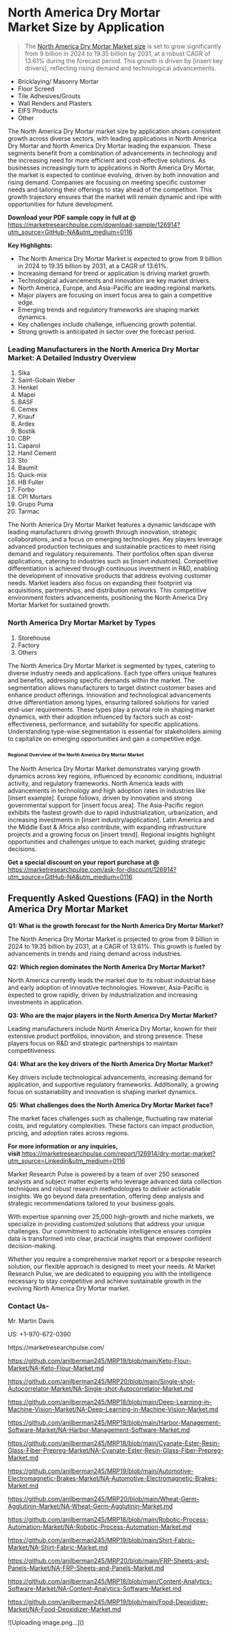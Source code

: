 <h1>North America Dry Mortar Market&nbsp;Size by Application</h1><blockquote><p>The <a href="https://marketresearchpulse.com/download-sample/126914?utm_source=GitHub-NA&amp;utm_medium=0116">North America Dry Mortar Market size</a> is set to grow significantly from 9 billion in 2024 to 19.35 billion by 2031, at a robust CAGR of 13.61% during the forecast period. This growth is driven by [insert key drivers], reflecting rising demand and technological advancements.</p></blockquote><ul><li>Bricklaying/ Masonry Mortar<li> Floor Screed<li> Tile Adhesives/Grouts<li> Wall Renders and Plasters<li> EIFS Products<li> Other</li></ul><p>The North America Dry Mortar market size by application shows consistent growth across diverse sectors, with leading applications in North America Dry Mortar and North America Dry Mortar leading the expansion. These segments benefit from a combination of advancements in technology and the increasing need for more efficient and cost-effective solutions. As businesses increasingly turn to applications in North America Dry Mortar, the market is expected to continue evolving, driven by both innovation and rising demand. Companies are focusing on meeting specific customer needs and tailoring their offerings to stay ahead of the competition. This growth trajectory ensures that the market will remain dynamic and ripe with opportunities for future development.</p><p><strong>Download your PDF sample copy in full at @ </strong><a href="https://marketresearchpulse.com/download-sample/126914?utm_source=GitHub-NA&amp;utm_medium=0116">https://marketresearchpulse.com/download-sample/126914?utm_source=GitHub-NA&amp;utm_medium=0116</a></p><p><strong>Key Highlights: </strong></p><ul><li>The North America Dry Mortar Market is expected to grow from 9 billion in 2024 to 19.35 billion by 2031, at a CAGR of 13.61%.</li><li>Increasing demand for trend or application is driving market growth.</li><li>Technological advancements and innovation are key market drivers.</li><li>North America, Europe, and Asia-Pacific are leading regional markets.</li><li>Major players are focusing on insert focus area to gain a competitive edge.</li><li>Emerging trends and regulatory frameworks are shaping market dynamics.</li><li>Key challenges include challenge, influencing growth potential.</li><li>Strong growth is anticipated in sector over the forecast period.</li></ul><h3>Leading Manufacturers in the North America Dry Mortar Market: A Detailed Industry Overview</h3><ol><li>Sika</li><li>Saint-Gobain Weber</li><li>Henkel</li><li>Mapei</li><li>BASF</li><li>Cemex</li><li>Knauf</li><li>Ardex</li><li>Bostik</li><li>CBP</li><li>Caparol</li><li>Hanil Cement</li><li>Sto</li><li>Baumit</li><li>Quick-mix</li><li>HB Fuller</li><li>Forbo</li><li>CPI Mortars</li><li>Grupo Puma</li><li>Tarmac</li></ol><div class="flex max-w-full flex-col flex-grow"><div class="min-h-8 text-message flex w-full flex-col items-end gap-2 whitespace-normal break-words [.text-message+&amp;]:mt-5" dir="auto" data-message-author-role="assistant" data-message-id="fd8432e4-4910-450d-b182-61b7bfb0a01f" data-message-model-slug="gpt-4o"><div class="flex w-full flex-col gap-1 empty:hidden first:pt-[3px]"><div class="markdown prose w-full break-words dark:prose-invert light"><p>The North America Dry Mortar Market features a dynamic landscape with leading manufacturers driving growth through innovation, strategic collaborations, and a focus on emerging technologies. Key players leverage advanced production techniques and sustainable practices to meet rising demand and regulatory requirements. Their portfolios often span diverse applications, catering to industries such as [insert industries]. Competitive differentiation is achieved through continuous investment in R&amp;D, enabling the development of innovative products that address evolving customer needs. Market leaders also focus on expanding their footprint via acquisitions, partnerships, and distribution networks. This competitive environment fosters advancements, positioning the North America Dry Mortar Market for sustained growth.</p></div></div></div></div><h3>North America Dry Mortar Market by Types</h3><ol><li>Storehouse<li> Factory<li> Others</li></ol><div class="flex max-w-full flex-col flex-grow"><div class="min-h-8 text-message flex w-full flex-col items-end gap-2 whitespace-normal break-words [.text-message+&amp;]:mt-5" dir="auto" data-message-author-role="assistant" data-message-id="084470be-0bb7-4664-bddf-5156b4f41249" data-message-model-slug="gpt-4o-mini"><div class="flex w-full flex-col gap-1 empty:hidden first:pt-[3px]"><div class="markdown prose w-full break-words dark:prose-invert light"><p>The North America Dry Mortar Market is segmented by types, catering to diverse industry needs and applications. Each type offers unique features and benefits, addressing specific demands within the market. The segmentation allows manufacturers to target distinct customer bases and enhance product offerings. Innovation and technological advancements drive differentiation among types, ensuring tailored solutions for varied end-user requirements. These types play a pivotal role in shaping market dynamics, with their adoption influenced by factors such as cost-effectiveness, performance, and suitability for specific applications. Understanding type-wise segmentation is essential for stakeholders aiming to capitalize on emerging opportunities and gain a competitive edge.</p></div></div></div></div><h3><span style="font-size: 11px;">Regional Overview of the North America Dry Mortar Market</span></h3><div class="flex max-w-full flex-col flex-grow"><div class="min-h-8 text-message flex w-full flex-col items-end gap-2 whitespace-normal break-words [.text-message+&amp;]:mt-5" dir="auto" data-message-author-role="assistant" data-message-id="e9038762-ce64-4e30-91c9-9bd413514231" data-message-model-slug="gpt-4o-mini"><div class="flex w-full flex-col gap-1 empty:hidden first:pt-[3px]"><div class="markdown prose w-full break-words dark:prose-invert light"><p>The North America Dry Mortar Market demonstrates varying growth dynamics across key regions, influenced by economic conditions, industrial activity, and regulatory frameworks. North America leads with advancements in technology and high adoption rates in industries like [insert example]. Europe follows, driven by innovation and strong governmental support for [insert focus area]. The Asia-Pacific region exhibits the fastest growth due to rapid industrialization, urbanization, and increasing investments in [insert industry/application]. Latin America and the Middle East &amp; Africa also contribute, with expanding infrastructure projects and a growing focus on [insert trend]. Regional insights highlight opportunities and challenges unique to each market, guiding strategic decisions.</p></div></div></div></div><p><strong>Get a special discount on your report purchase at @ </strong><a href="https://marketresearchpulse.com/ask-for-discount/126914?utm_source=GitHub-NA&amp;utm_medium=0116">https://marketresearchpulse.com/ask-for-discount/126914?utm_source=GitHub-NA&amp;utm_medium=0116</a></p><h2>Frequently Asked Questions (FAQ) in the North America Dry Mortar Market</h2><p><strong>Q1: What is the growth forecast for the North America Dry Mortar Market?</strong></p><p>The North America Dry Mortar Market is projected to grow from 9 billion in 2024 to 19.35 billion by 2031, at a CAGR of 13.61%. This growth is fueled by advancements in trends and rising demand across industries.</p><p><strong>Q2: Which region dominates the North America Dry Mortar Market?</strong></p><p>North America currently leads the market due to its robust industrial base and early adoption of innovative technologies. However, Asia-Pacific is expected to grow rapidly, driven by industrialization and increasing investments in application.</p><p><strong>Q3: Who are the major players in the North America Dry Mortar Market?</strong></p><p>Leading manufacturers include North America Dry Mortar, known for their extensive product portfolios, innovation, and strong presence. These players focus on R&amp;D and strategic partnerships to maintain competitiveness.</p><p><strong>Q4: What are the key drivers of the North America Dry Mortar Market?</strong></p><p>Key drivers include technological advancements, increasing demand for application, and supportive regulatory frameworks. Additionally, a growing focus on sustainability and innovation is shaping market dynamics.</p><p><strong>Q5: What challenges does the North America Dry Mortar Market face?</strong></p><p>The market faces challenges such as challenge, fluctuating raw material costs, and regulatory complexities. These factors can impact production, pricing, and adoption rates across regions.</p><p><strong>For more information or any inquiries, visit&nbsp;</strong><a href="https://marketresearchpulse.com/report/126914/dry-mortar-market?utm_source=Linkedin&utm_medium=0116">https://marketresearchpulse.com/report/126914/dry-mortar-market?utm_source=Linkedin&utm_medium=0116</a></p><p>Market Research Pulse is powered by a team of over 250 seasoned analysts and subject matter experts who leverage advanced data collection techniques and robust research methodologies to deliver actionable insights. We go beyond data presentation, offering deep analysis and strategic recommendations tailored to your business goals.</p><p>With expertise spanning over 25,000 high-growth and niche markets, we specialize in providing customized solutions that address your unique challenges. Our commitment to actionable intelligence ensures complex data is transformed into clear, practical insights that empower confident decision-making.</p><p>Whether you require a comprehensive market report or a bespoke research solution, our flexible approach is designed to meet your needs. At Market Research Pulse, we are dedicated to equipping you with the intelligence necessary to stay competitive and achieve sustainable growth in the evolving North America Dry Mortar market.</p><h3><strong>Contact Us-</strong></h3><p>Mr. Martin Davis</p><p>US: +1-970-672-0390</p><p>https://marketresearchpulse.com/</p><p><a href="https://github.com/anilberman245/MRP19/blob/main/Keto-Flour-Market/NA-Keto-Flour-Market.md">https://github.com/anilberman245/MRP19/blob/main/Keto-Flour-Market/NA-Keto-Flour-Market.md</a></p><p><a href="https://github.com/anilberman245/MRP20/blob/main/Single-shot-Autocorrelator-Market/NA-Single-shot-Autocorrelator-Market.md">https://github.com/anilberman245/MRP20/blob/main/Single-shot-Autocorrelator-Market/NA-Single-shot-Autocorrelator-Market.md</a></p><p><a href="https://github.com/anilberman245/MRP18/blob/main/Deep-Learning-in-Machine-Vision-Market/NA-Deep-Learning-in-Machine-Vision-Market.md">https://github.com/anilberman245/MRP18/blob/main/Deep-Learning-in-Machine-Vision-Market/NA-Deep-Learning-in-Machine-Vision-Market.md</a></p><p><a href="https://github.com/anilberman245/MRP19/blob/main/Harbor-Management-Software-Market/NA-Harbor-Management-Software-Market.md">https://github.com/anilberman245/MRP19/blob/main/Harbor-Management-Software-Market/NA-Harbor-Management-Software-Market.md</a></p><p><a href="https://github.com/anilberman245/MRP18/blob/main/Cyanate-Ester-Resin-Glass-Fiber-Prepreg-Market/NA-Cyanate-Ester-Resin-Glass-Fiber-Prepreg-Market.md">https://github.com/anilberman245/MRP18/blob/main/Cyanate-Ester-Resin-Glass-Fiber-Prepreg-Market/NA-Cyanate-Ester-Resin-Glass-Fiber-Prepreg-Market.md</a></p><p><a href="https://github.com/anilberman245/MRP19/blob/main/Automotive-Electromagnetic-Brakes-Market/NA-Automotive-Electromagnetic-Brakes-Market.md">https://github.com/anilberman245/MRP19/blob/main/Automotive-Electromagnetic-Brakes-Market/NA-Automotive-Electromagnetic-Brakes-Market.md</a></p><p><a href="https://github.com/anilberman245/MRP20/blob/main/Wheat-Germ-Agglutinin-Market/NA-Wheat-Germ-Agglutinin-Market.md">https://github.com/anilberman245/MRP20/blob/main/Wheat-Germ-Agglutinin-Market/NA-Wheat-Germ-Agglutinin-Market.md</a></p><p><a href="https://github.com/anilberman245/MRP18/blob/main/Robotic-Process-Automation-Market/NA-Robotic-Process-Automation-Market.md">https://github.com/anilberman245/MRP18/blob/main/Robotic-Process-Automation-Market/NA-Robotic-Process-Automation-Market.md</a></p><p><a href="https://github.com/anilberman245/MRP19/blob/main/Shirt-Fabric-Market/NA-Shirt-Fabric-Market.md">https://github.com/anilberman245/MRP19/blob/main/Shirt-Fabric-Market/NA-Shirt-Fabric-Market.md</a></p><p><a href="https://github.com/anilberman245/MRP20/blob/main/FRP-Sheets-and-Panels-Market/NA-FRP-Sheets-and-Panels-Market.md">https://github.com/anilberman245/MRP20/blob/main/FRP-Sheets-and-Panels-Market/NA-FRP-Sheets-and-Panels-Market.md</a></p><p><a href="https://github.com/anilberman245/MRP18/blob/main/Content-Analytics-Software-Market/NA-Content-Analytics-Software-Market.md">https://github.com/anilberman245/MRP18/blob/main/Content-Analytics-Software-Market/NA-Content-Analytics-Software-Market.md</a></p><p><a href="https://github.com/anilberman245/MRP19/blob/main/Food-Deoxidizer-Market/NA-Food-Deoxidizer-Market.md">https://github.com/anilberman245/MRP19/blob/main/Food-Deoxidizer-Market/NA-Food-Deoxidizer-Market.md</a></p>
![Uploading image.png…]()
